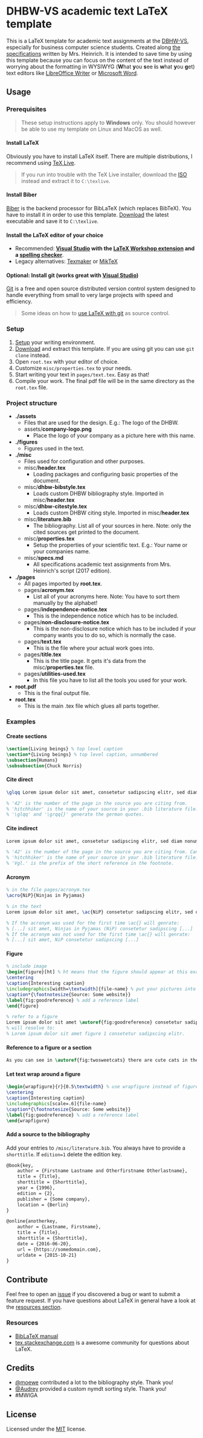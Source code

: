 # DHBW-VS academic text LaTeX template

This is a LaTeX template for academic text assignments at the [DBHW-VS](https://www.dhbw-vs.de/), especially for business computer science students. Created along [the specifications](misc/specs.md) written by Mrs. Heinrich. It is intended to save time by using this template because you can focus on the content of the text instead of worrying about the formatting in WYSIWYG (**W**hat **y**ou **s**ee **i**s **w**hat **y**ou **g**et) text editors like [LibreOffice Writer](https://www.libreoffice.org/) or [Microsoft Word](https://products.office.com/word).

## Usage

### Prerequisites

> These setup instructions apply to **Windows** only. You should however be able to use my template on Linux and MacOS as well.

#### Install LaTeX

Obviously you have to install LaTeX itself. There are multiple distributions, I recommend using [TeX Live](https://tug.org/texlive/).

> If you run into trouble with the TeX Live installer, download the [ISO](https://tug.org/texlive/acquire-iso.html) instead and extract it to `C:\texlive`.

#### Install Biber

[Biber](https://github.com/plk/biber) is the backend processor for BibLaTeX (which replaces BibTeX). You have to install it in order to use this template. [Download](https://sourceforge.net/projects/biblatex-biber/files/latest/download) the latest executable and save it to `C:\texlive`.

#### Install the LaTeX editor of your choice

* Recommended: **[Visual Studio](https://visualstudio.microsoft.com/) with the [LaTeX Workshop extension](https://github.com/James-Yu/LaTeX-Workshop) and a [spelling checker](https://github.com/Jason-Rev/vscode-spell-checker)**.
* Legacy alternatives: [Texmaker](http://www.xm1math.net/texmaker/) or [MikTeX](https://miktex.org/)

#### Optional: Install git (works great with [Visual Studio](https://visualstudio.microsoft.com/))

[Git](https://git-scm.com/) is a free and open source distributed version control system designed to handle everything from small to very large projects with speed and efficiency.

> Some ideas on how to [use LaTeX with git](https://stackoverflow.com/a/6190412) as source control.

### Setup

1. [Setup](#Prerequisites) your writing environment.
1. [Download](https://github.com/Skyfr3ak/dhbw-vs-latex-template/releases) and extract this template. If you are using git you can use `git clone` instead.
1. Open `root.tex` with your editor of choice.
1. Customize `misc/properties.tex` to your needs.
1. Start writing your text in `pages/text.tex`. Easy as that!
1. Compile your work. The final pdf file will be in the same directory as the `root.tex` file.

### Project structure

* **./assets**
  * Files that are used for the design. E.g.: The logo of the DHBW.
  * assets/**company-logo.png**
    * Place the logo of your company as a picture here with this name.
* **./figures**
  * Figures used in the text.
* **./misc**
  * Files used for configuration and other purposes.
  * misc/**header.tex**
    * Loading packages and configuring basic properties of the document.
  * misc/**dhbw-bibstyle.tex**
    * Loads custom DHBW bibliography style. Imported in misc/**header.tex**
  * misc/**dhbw-citestyle.tex**
    * Loads custom DHBW citing style. Imported in misc/**header.tex**
  * misc/**literature.bib**
    * The bibliography. List all of your sources in here. Note: only the cited sources get printed to the document.
  * misc/**properties.tex**
    * Setup the properties of your scientific text. E.g.: Your name or your companies name.
  * misc/**specs.md**
    * All specifications academic text assignments from Mrs. Heinrich's script (2017 edition).
* **./pages**
  * All pages imported by **root.tex**.
  * pages/**acronym.tex**
    * List all of your acronyms here. Note: You have to sort them manually by the alphabet!
  * pages/**independence-notice.tex**
    * This is the independence notice which has to be included.
  * pages/**non-disclosure-notice.tex**
    * This is the non-disclosure notice which has to be included if your company wants you to do so, which is normally the case.
  * pages/**text.tex**
    * This is the file where your actual work goes into.
  * pages/**title.tex**
    * This is the title page. It gets it's data from the misc/**properties.tex** file.
  * pages/**utilities-used.tex**
    * In this file you have to list all the tools you used for your work.
* **root.pdf**
  * This is the final output file.
* **root.tex**
  * This is the main .tex file which glues all parts together.

### Examples

#### Create sections

```tex
\section{Living beings} % top level caption
\section*{Living beings} % top level caption, unnumbered
\subsection{Humans}
\subsubsection{Chuck Norris}
```

#### Cite direct

```tex
\glqq Lorem ipsum dolor sit amet, consetetur sadipscing elitr, sed diam nonumy eirmod tempor invidunt ut labore et dolore magna aliquyam erat, sed diam voluptua.\grqq{}\myfootcite[42]{hitchhiker}

% '42' is the number of the page in the source you are citing from.
% 'hitchhiker' is the name of your source in your .bib literature file.
% '\glqq' and '\grqq{}' generate the german quotes.
```

#### Cite indirect

```tex
Lorem ipsum dolor sit amet, consetetur sadipscing elitr, sed diam nonumy eirmod tempor invidunt ut labore et dolore magna aliquyam erat, sed diam voluptua.\myfootcite[Vgl.][42]{hitchhiker}

% '42' is the number of the page in the source you are citing from. Can be blank.
% 'hitchhiker' is the name of your source in your .bib literature file.
% 'Vgl.' is the prefix of the short reference in the footnote.
```

#### Acronym

```tex
% in the file pages/acronym.tex
\acro{NiP}{Ninjas in Pyjamas}

% in the text
Lorem ipsum dolor sit amet, \ac{NiP} consetetur sadipscing elitr, sed diam nonumy eirmod tempor invidunt ut labore et dolore magna aliquyam erat, sed diam voluptua.

% If the acronym was used for the first time \ac{} will genrate:
% [...] sit amet, Ninjas in Pyjamas (NiP) consetetur sadipscing [...]
% If the acronym was not used for the first time \ac{} will genrate:
% [...] sit amet, NiP consetetur sadipscing [...]
```

#### Figure

```tex
% include image
\begin{figure}[ht] % ht means that the figure should appear at this exact position
\centering
\caption{Interesting caption}
\includegraphics[width=\textwidth]{file-name} % put your pictures into ./figures/
\caption*{\footnotesize{Source: Some website}}
\label{fig:goodreference} % add a reference label
\end{figure}

% refer to a figure
Lorem ipsum dolor sit amet \autoref{fig:goodreference} consetetur sadipscing elitr.
% will resolve to:
% Lorem ipsum dolor sit amet figure 1 consetetur sadipscing elitr.
```

#### Reference to a figure or a section

```tex
As you can see in \autoref{fig:twosweetcats} there are cute cats in the world.
```

#### Let text wrap around a figure

```tex
\begin{wrapfigure}{r}{0.5\textwidth} % use wrapfigure instead of figure
\centering
\caption{Interesting caption}
\includegraphics[scale=.6]{file-name}
\caption*{\footnotesize{Source: Some website}}
\label{fig:goodreference} % add a reference label
\end{wrapfigure}
```

#### Add a source to the bibliography

Add your entries to `/misc/literature.bib`. You always have to provide a `shorttitle`. If `edition=1` delete the edition key.

```tex
@book{key,
    author = {Firstname Lastname and Otherfirstname Otherlastname},
    title = {Title},
    shorttitle = {Shorttitle},
    year = {1996},
    edition = {2},
    publisher = {Some company},
    location = {Berlin}
}

@online{anotherkey,
    author = {Lastname, Firstname},
    title = {Title},
    shorttitle = {Shorttitle},
    date = {2016-06-20},
    url = {https://somedomain.com},
    urldate = {2015-10-21}
}
```

## Contribute

Feel free to open an [issue](https://github.com/Skyfr3ak/dhbw-vs-latex-template/issues) if you discovered a bug or want to submit a feature request. If you have questions about LaTeX in general have a look at the [resources section](#Resources).

### Resources

* [BibLaTeX manual](https://www.ctan.org/pkg/biblatex)
* [tex.stackexchange.com](https://tex.stackexchange.com/) is a awesome community for questions about LaTeX.

## Credits

* [@moewe](https://tex.stackexchange.com/users/35864/moewe) contributed a lot to the bibliography style. Thank you!
* [@Audrey](https://tex.stackexchange.com/users/4483/audrey) provided a custom nymdt sorting style. Thank you!
* #MWIGA

## License

Licensed under the [MIT](https://opensource.org/licenses/mit-license.php) license.
